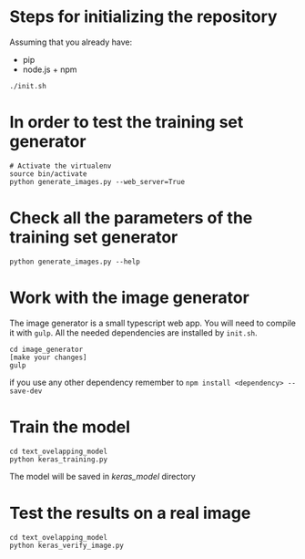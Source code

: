 # Steps for initializing the repository

Assuming that you already have:
- pip
- node.js + npm
```
./init.sh
```

# In order to test the training set generator
```
# Activate the virtualenv
source bin/activate
python generate_images.py --web_server=True
```

# Check all the parameters of the training set generator
```
python generate_images.py --help
```

# Work with the image generator
The image generator is a small typescript web app. You will need to compile it with `gulp`. All the needed dependencies are installed by `init.sh`.
```
cd image_generator
[make your changes]
gulp
```
if you use any other dependency remember to `npm install <dependency> --save-dev`

# Train the model
```
cd text_ovelapping_model
python keras_training.py
```
The model will be saved in *keras_model* directory

# Test the results on a real image
```
cd text_ovelapping_model
python keras_verify_image.py
```
